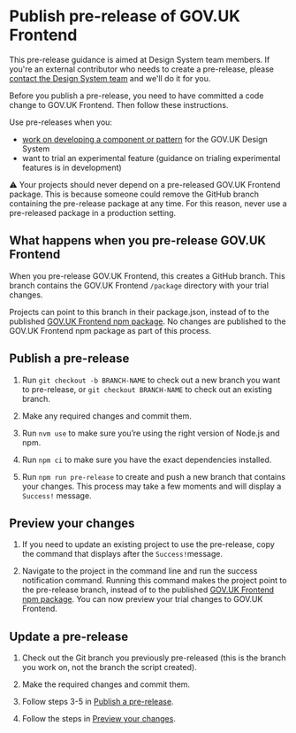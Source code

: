 # Publish pre-release of GOV.UK Frontend

This pre-release guidance is aimed at Design System team members. If you're an external contributor who needs to create a pre-release, please [contact the Design System team](https://design-system.service.gov.uk/get-in-touch/) and we'll do it for you.

Before you publish a pre-release, you need to have committed a code change to GOV.UK Frontend. Then follow these instructions.

Use pre-releases when you:

- [work on developing a component or pattern](https://design-system.service.gov.uk/community/develop-a-component-or-pattern/) for the GOV.UK Design System
- want to trial an experimental feature (guidance on trialing experimental features is in development)

:warning: Your projects should never depend on a pre-released GOV.UK Frontend package. This is because someone could remove the GitHub branch containing the pre-release package at any time. For this reason, never use a pre-released package in a production setting.

## What happens when you pre-release GOV.UK Frontend

When you pre-release GOV.UK Frontend, this creates a GitHub branch. This branch contains the GOV.UK Frontend `/package` directory with your trial changes.

Projects can point to this branch in their package.json, instead of to the published [GOV.UK Frontend npm package](https://www.npmjs.com/package/govuk-frontend). No changes are published to the GOV.UK Frontend npm package as part of this process.

## Publish a pre-release

1. Run `git checkout -b BRANCH-NAME` to check out a new branch you want to pre-release, or `git checkout BRANCH-NAME` to check out an existing branch.

2. Make any required changes and commit them.

3. Run `nvm use` to make sure you’re using the right version of Node.js and npm.

4. Run `npm ci` to make sure you have the exact dependencies installed.

5. Run `npm run pre-release` to create and push a new branch that contains your changes. This process may take a few moments and will display a `Success!` message.

## Preview your changes

1. If you need to update an existing project to use the pre-release, copy the command that displays after the `Success!`message.

2. Navigate to the project in the command line and run the success notification command. Running this command makes the project point to the pre-release branch, instead of to the published [GOV.UK Frontend npm package](https://www.npmjs.com/package/govuk-frontend). You can now preview your trial changes to GOV.UK Frontend.

## Update a pre-release

1. Check out the Git branch you previously pre-released (this is the branch you work on, not the branch the script created).

2. Make the required changes and commit them.

3. Follow steps 3-5 in [Publish a pre-release](#publish-a-pre-release).

4. Follow the steps in [Preview your changes](#preview-your-changes).
